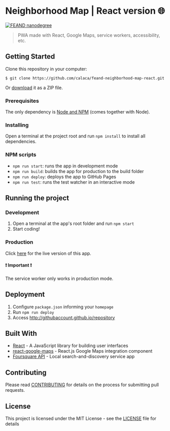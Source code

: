 # Neighborhood Map | React version :globe_with_meridians:

[![FEAND nanodegree](https://img.shields.io/badge/udacity-FEAND-02b3e4.svg?style=flat)](https://br.udacity.com/course/front-end-web-developer-nanodegree--nd001-br-advanced)

> PWA made with React, Google Maps, service workers, accessibility, etc.

## Getting Started

Clone this repository in your computer:

```
$ git clone https://github.com/calaca/feand-neighborhood-map-react.git
```

Or [download](https://github.com/calaca/feand-neighborhood-map-react/archive/master.zip) it as a ZIP file.

### Prerequisites

The only dependency is [Node and NPM](https://nodejs.org/en/download/) (comes together with Node).

### Installing

Open a terminal at the project root and run `npm install` to install all dependencies.

### NPM scripts

- `npm run start`: runs the app in development mode
- `npm run build`: builds the app for production to the build folder
- `npm run deploy`: deploys the app to GitHub Pages
- `npm run test`: runs the test watcher in an interactive mode

## Running the project

### Development

1. Open a terminal at the app's root folder and run `npm start`
2. Start coding!

### Production

Click [here](https://calaca.github.io/feand-neighborhood-map-react/) for the live version of this app.

#### :exclamation: Important :exclamation:

The service worker only works in production mode.

## Deployment

1. Configure `package.json` informing your `homepage`
2. Run `npm run deploy`
3. Access http://githubaccount.github.io/repository

## Built With

* [React](https://reactjs.org/) - A JavaScript library for building user interfaces
* [react-google-maps](https://github.com/tomchentw/react-google-maps) - React.js Google Maps integration component
* [Foursquare API](https://developer.foursquare.com/) - Local search-and-discovery service app

## Contributing

Please read [CONTRIBUTING](https://github.com/calaca/feand-neighborhood-map-react/blob/master/CONTRIBUTING.md) for details on the process for submitting pull requests.

## License

This project is licensed under the MIT License - see the [LICENSE](https://github.com/calaca/feand-neighborhood-map-react/blob/master/LICENSE) file for details
